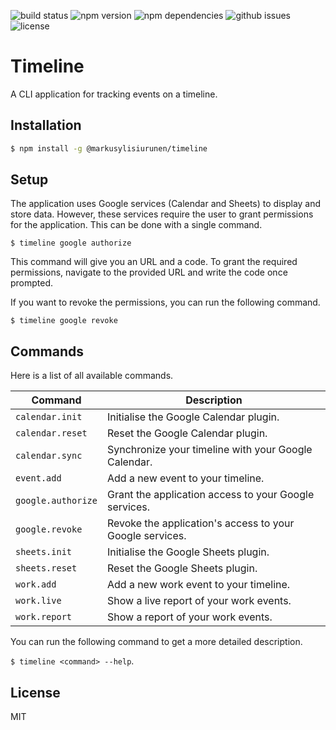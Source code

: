 ![build status](https://travis-ci.org/markusylisiurunen/timeline.svg?branch=master)
![npm version](https://badge.fury.io/js/@markusylisiurunen/timeline.svg)
![npm dependencies](https://david-dm.org/markusylisiurunen/timeline.svg)
![github issues](https://img.shields.io/github/issues/markusylisiurunen/timeline.svg)
![license](https://img.shields.io/github/license/markusylisiurunen/timeline.svg)

# Timeline

A CLI application for tracking events on a timeline.

## Installation

```sh
$ npm install -g @markusylisiurunen/timeline
```

## Setup

The application uses Google services (Calendar and Sheets) to display and store data. However, these
services require the user to grant permissions for the application. This can be done with a single
command.

`$ timeline google authorize`

This command will give you an URL and a code. To grant the required permissions, navigate to the
provided URL and write the code once prompted.

If you want to revoke the permissions, you can run the following command.

`$ timeline google revoke`

## Commands

Here is a list of all available commands.

| Command            | Description                                              |
| ------------------ | -------------------------------------------------------- |
| `calendar.init`    | Initialise the Google Calendar plugin.                   |
| `calendar.reset`   | Reset the Google Calendar plugin.                        |
| `calendar.sync`    | Synchronize your timeline with your Google Calendar.     |
| `event.add`        | Add a new event to your timeline.                        |
| `google.authorize` | Grant the application access to your Google services.    |
| `google.revoke`    | Revoke the application's access to your Google services. |
| `sheets.init`      | Initialise the Google Sheets plugin.                     |
| `sheets.reset`     | Reset the Google Sheets plugin.                          |
| `work.add`         | Add a new work event to your timeline.                   |
| `work.live`        | Show a live report of your work events.                  |
| `work.report`      | Show a report of your work events.                       |

You can run the following command to get a more detailed description.

`$ timeline <command> --help`.

## License

MIT
